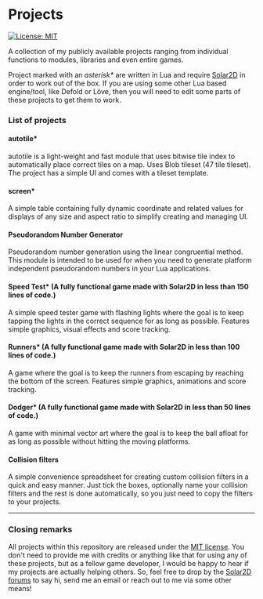 # Projects
[![License: MIT](https://img.shields.io/badge/License-MIT-yellow.svg)](https://github.com/XeduR/Public-Projects/blob/master/LICENSE)

A collection of my publicly available projects ranging from individual functions to modules, libraries and even entire games.

Project marked with an _asterisk*_ are written in Lua and require [Solar2D](https://solar2d.com/) in order to work out of the box. If you are using some other Lua based engine/tool, like Defold or Löve, then you will need to edit some parts of these projects to get them to work.

### List of projects

#### autotile*
autotile is a light-weight and fast module that uses bitwise tile index to automatically place correct tiles on a map. Uses Blob tileset (47 tile tileset). The project has a simple UI and comes with a tileset template.

#### screen*
A simple table containing fully dynamic coordinate and related values for displays of any size and aspect ratio to simplify creating and managing UI.

#### Pseudorandom Number Generator
Pseudorandom number generation using the linear congruential method. This module is intended to be used for when you need to generate platform independent pseudorandom numbers in your Lua applications.

#### Speed Test* (A fully functional game made with Solar2D in less than 150 lines of code.)
A simple speed tester game with flashing lights where the goal is to keep tapping the lights in the correct sequence for as long as possible. Features simple graphics, visual effects and score tracking.

#### Runners* (A fully functional game made with Solar2D in less than 100 lines of code.)
A game where the goal is to keep the runners from escaping by reaching the bottom of the screen. Features simple graphics, animations and score tracking.

#### Dodger* (A fully functional game made with Solar2D in less than 50 lines of code.)
A game with minimal vector art where the goal is to keep the ball afloat for as long as possible without hitting the moving platforms.

#### Collision filters
A simple convenience spreadsheet for creating custom collision filters in a quick and easy manner. Just tick the boxes, optionally name your collision filters and the rest is done automatically, so you just need to copy the filters to your projects.

---

### Closing remarks
All projects within this repository are released under the [MIT license](https://github.com/XeduR/Public-Projects/blob/master/LICENSE). You don't need to provide me with credits or anything like that for using any of these projects, but as a fellow game developer, I would be happy to hear if my projects are actually helping others. So, feel free to drop by the [Solar2D forums](https://forums.solar2d.com/) to say hi, send me an email or reach out to me via some other means!
